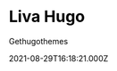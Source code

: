 ---
title: Liva Hugo
github: https://github.com/gethugothemes/liva-hugo
demo: https://demo.gethugothemes.com/liva/site/
author: Gethugothemes
thumbnail: themes/gethugothemes-liva-hugo.jpg
ssg:
  - Hugo
css:
  - Bootstrap
archetype:
  - Blog
date: 2021-08-29T16:18:21.000Z
description: Liva is a personal blog template powered by Hugo.
draft: false
publish_date: '2019-10-30T05:03:31Z'
update_date: '2022-06-01T05:20:29Z'
github_star: 187
github_fork: 190
---